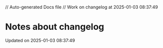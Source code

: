 // Auto-generated Docs file
// Work on changelog at 2025-01-03 08:37:49
# Notes about changelog
Updated on 2025-01-03 08:37:49
